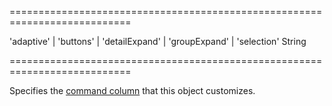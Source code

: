 ===========================================================================
<!--acceptValues-->'adaptive' | 'buttons' | 'detailExpand' | 'groupExpand' | 'selection'<!--/acceptValues-->
<!--type-->String<!--/type-->
===========================================================================

<!--shortDescription-->
Specifies the [command column](/Documentation/Guide/Widgets/DataGrid/Columns/Column_Types/Command_Columns/) that this object customizes.
<!--/shortDescription-->

<!--fullDescription-->

<!--/fullDescription-->